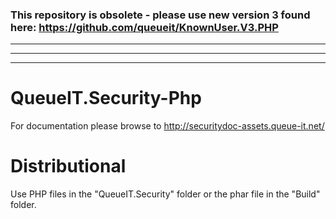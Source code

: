 ### This repository is obsolete - please use new version 3 found here: https://github.com/queueit/KnownUser.V3.PHP

---
---
---


QueueIT.Security-Php
====================

For documentation please browse to http://securitydoc-assets.queue-it.net/

Distributional
====================

Use PHP files in the "QueueIT.Security" folder or the phar file in the "Build" folder.
